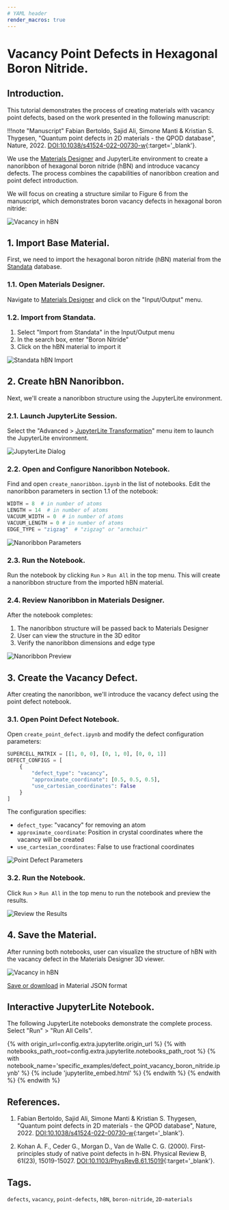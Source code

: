 ```yaml
---
# YAML header
render_macros: true
---
```


# Vacancy Point Defects in Hexagonal Boron Nitride.

## Introduction.

This tutorial demonstrates the process of creating materials with vacancy point defects, based on the work presented in the following manuscript:

!!!note "Manuscript"
    Fabian Bertoldo, Sajid Ali, Simone Manti & Kristian S. Thygesen, "Quantum point defects in 2D materials - the QPOD database", Nature, 2022. [DOI:10.1038/s41524-022-00730-w](https://doi.org/10.1038/s41524-022-00730-w){:target='_blank'}.

We use the [Materials Designer](../../../materials-designer/overview.md) and JupyterLite environment to create a nanoribbon of hexagonal boron nitride (hBN) and introduce vacancy defects. The process combines the capabilities of nanoribbon creation and point defect introduction.

We will focus on creating a structure similar to Figure 6 from the manuscript, which demonstrates boron vacancy defects in hexagonal boron nitride:

![Vacancy in hBN](/images/tutorials/materials/defects/defect_point_vacancy_boron_nitride/0-figure-from-manuscript.webp "Vacancy in hBN")

## 1. Import Base Material.

First, we need to import the hexagonal boron nitride (hBN) material from the [Standata](../../../materials-designer/header-menu/input-output/standata-import.md) database.

### 1.1. Open Materials Designer.

Navigate to [Materials Designer](../../../materials-designer/overview.md) and click on the "Input/Output" menu.

### 1.2. Import from Standata.

1. Select "Import from Standata" in the Input/Output menu
2. In the search box, enter "Boron Nitride"
4. Click on the hBN material to import it

![Standata hBN Import](/images/tutorials/materials/interfaces/twisted-bilayer-boron-nitride/standata-import-bn.png "Standata hBN Import")

## 2. Create hBN Nanoribbon.

Next, we'll create a nanoribbon structure using the JupyterLite environment.

### 2.1. Launch JupyterLite Session.

Select the "Advanced > [JupyterLite Transformation](../../../materials-designer/header-menu/advanced/jupyterlite-dialog.md)" menu item to launch the JupyterLite environment.

![JupyterLite Dialog](/images/jupyterlite/md-advanced-jl.webp "JupyterLite Dialog")

### 2.2. Open and Configure Nanoribbon Notebook.

Find and open `create_nanoribbon.ipynb` in the list of notebooks. Edit the nanoribbon parameters in section 1.1 of the notebook:

```python
WIDTH = 8  # in number of atoms
LENGTH = 14  # in number of atoms
VACUUM_WIDTH = 0  # in number of atoms
VACUUM_LENGTH = 0 # in number of atoms
EDGE_TYPE = "zigzag"  # "zigzag" or "armchair"
```

![Nanoribbon Parameters](/images/tutorials/materials/defects/defect_point_vacancy_boron_nitride/2-jl-nb-setup-nanoribbon.webp "Nanoribbon Parameters")

### 2.3. Run the Notebook.

Run the notebook by clicking `Run` > `Run All` in the top menu. This will create a nanoribbon structure from the imported hBN material.

### 2.4. Review Nanoribbon in Materials Designer.

After the notebook completes:

1. The nanoribbon structure will be passed back to Materials Designer
2. User can view the structure in the 3D editor
3. Verify the nanoribbon dimensions and edge type

![Nanoribbon Preview](/images/tutorials/materials/defects/defect_point_vacancy_boron_nitride/3-wave-preview-nanoribbon.webp "Nanoribbon Preview")


## 3. Create the Vacancy Defect.

After creating the nanoribbon, we'll introduce the vacancy defect using the point defect notebook.

### 3.1. Open Point Defect Notebook.

Open `create_point_defect.ipynb` and modify the defect configuration parameters:

```python
SUPERCELL_MATRIX = [[1, 0, 0], [0, 1, 0], [0, 0, 1]]
DEFECT_CONFIGS = [
    {
        "defect_type": "vacancy",
        "approximate_coordinate": [0.5, 0.5, 0.5],
        "use_cartesian_coordinates": False
    }
]
```

The configuration specifies:

- `defect_type`: "vacancy" for removing an atom
- `approximate_coordinate`: Position in crystal coordinates where the vacancy will be created
- `use_cartesian_coordinates`: False to use fractional coordinates

![Point Defect Parameters](/images/tutorials/materials/defects/defect_point_vacancy_boron_nitride/4-jl-nb-setup-point-defect.webp "Point Defect Parameters")

### 3.2. Run the Notebook.

Click `Run` > `Run All` in the top menu to run the notebook and preview the results.

![Review the Results](/images/tutorials/materials/defects/defect_point_vacancy_boron_nitride/5-jl-result-preview.webp "Review the Results")

## 4. Save the Material.

After running both notebooks, user can visualize the structure of hBN with the vacancy defect in the Materials Designer 3D viewer.

![Vacancy in hBN](/images/tutorials/materials/defects/defect_point_vacancy_boron_nitride/6-wave-result.webp "Vacancy in hBN")


[Save or download](../../../materials-designer/header-menu/input-output.md) in Material JSON format

## Interactive JupyterLite Notebook.

The following JupyterLite notebooks demonstrate the complete process. Select "Run" > "Run All Cells".

{% with origin_url=config.extra.jupyterlite.origin_url %}
{% with notebooks_path_root=config.extra.jupyterlite.notebooks_path_root %}
{% with notebook_name='specific_examples/defect_point_vacancy_boron_nitride.ipynb' %}
{% include 'jupyterlite_embed.html' %}
{% endwith %}
{% endwith %}
{% endwith %}

## References.

1. Fabian Bertoldo, Sajid Ali, Simone Manti & Kristian S. Thygesen, "Quantum point defects in 2D materials - the QPOD database", Nature, 2022. [DOI:10.1038/s41524-022-00730-w](https://doi.org/10.1038/s41524-022-00730-w){:target='_blank'}.

2. Kohan A. F., Ceder G., Morgan D., Van de Walle C. G. (2000). First-principles study of native point defects in h-BN. Physical Review B, 61(23), 15019-15027. [DOI:10.1103/PhysRevB.61.15019](https://doi.org/10.1103/PhysRevB.61.15019){:target='_blank'}.

## Tags.

`defects`, `vacancy`, `point-defects`, `hBN`, `boron-nitride`, `2D-materials`